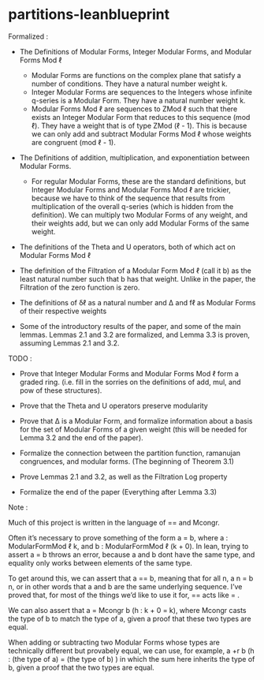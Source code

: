 # partitions-leanblueprint

Formalized : 

- The Definitions of Modular Forms, Integer Modular Forms, and Modular Forms Mod ℓ
  - Modular Forms are functions on the complex plane that satisfy a number of conditions. They have a natural number weight k. 
  - Integer Modular Forms are sequences to the Integers whose infinite q-series is a Modular Form. They have a natural number weight k.
  - Modular Forms Mod ℓ are sequences to ZMod ℓ such that there exists an Integer Modular Form that reduces to this sequence (mod ℓ). They have a weight that is of type ZMod (ℓ - 1). This is because we can only       add and subtract Modular Forms Mod ℓ whose weights are congruent (mod ℓ - 1).

- The Definitions of addition, multiplication, and exponentiation between Modular Forms.
  - For regular Modular Forms, these are the standard definitions, but Integer Modular Forms and Modular Forms Mod ℓ are trickier, because we have to think of the sequence that results from multiplication of the      overall q-series (which is hidden from the definition). We can multiply two Modular Forms of any weight, and their weights add, but we can only add Modular Forms of the same weight. 

- The definitions of the Theta and U operators, both of which act on Modular Forms Mod ℓ

- The definition of the Filtration of a Modular Form Mod ℓ (call it b) as the least natural number such that b has that weight. Unlike in the paper, the Filtration of the zero function is zero.

- The definitions of δℓ as a natural number and Δ and fℓ as Modular Forms of their respective weights

- Some of the introductory results of the paper, and some of the main lemmas. Lemmas 2.1 and 3.2 are formalized, and Lemma 3.3 is proven, assuming Lemmas 2.1 and 3.2. 


TODO : 

- Prove that Integer Modular Forms and Modular Forms Mod ℓ form a graded ring. (i.e. fill in the sorries on the definitions of add, mul, and pow of these structures).

- Prove that the Theta and U operators preserve modularity

- Prove that Δ is a Modular Form, and formalize information about a basis for the set of Modular Forms of a given weight (this will be needed for Lemma 3.2 and the end of the paper).

- Formalize the connection between the partition function, ramanujan congruences, and modular forms. (The beginning of Theorem 3.1)

- Prove Lemmas 2.1 and 3.2, as well as the Filtration Log property

- Formalize the end of the paper (Everything after Lemma 3.3)


Note : 

Much of this project is written in the language of == and Mcongr. 

Often it’s necessary to prove something of the form a = b, where a : ModularFormMod ℓ k, and b : ModularFormMod ℓ (k + 0).
In lean, trying to assert a = b throws an error, because a and b dont have the same type, and equality only works between elements of the same type. 

To get around this, we can assert that a == b, meaning that for all n, a n = b n, or in other words that a and b are the same underlying sequence. I’ve proved that, for most of the things we’d like to use it for, == acts like = .

We can also assert that a = Mcongr b (h : k + 0 = k), where Mcongr casts the type of b to match the type of a, given a proof that these two types are equal. 

When adding or subtracting two Modular Forms whose types are technically different but provabely equal, we can use, for example, a +r b (h : (the type of a) = (the type of b) ) in which the sum here inherits the type of b, given a proof that the two types are equal. 

